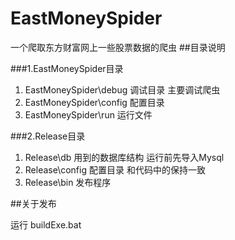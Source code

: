# EastMoneySpider
一个爬取东方财富网上一些股票数据的爬虫
##目录说明

###1.EastMoneySpider目录

1. EastMoneySpider\debug 调试目录 主要调试爬虫
2. EastMoneySpider\config 配置目录
3. EastMoneySpider\run 运行文件

###2.Release目录

1. Release\db 用到的数据库结构 运行前先导入Mysql
2. Release\config 配置目录 和代码中的保持一致
3. Release\bin 发布程序

##关于发布

运行 buildExe.bat


